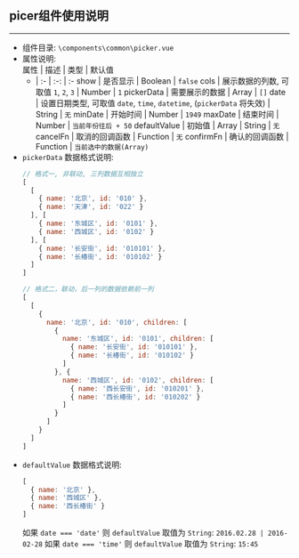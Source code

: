 ## picer组件使用说明
---
- 组件目录: `\components\common\picker.vue`
- 属性说明:  
  属性 | 描述 | 类型 | 默认值 
  - | :- | :-: | :-
  show | 是否显示 | Boolean | `false` 
  cols | 展示数据的列数, 可取值 `1`, `2`, `3` | Number | `1` 
  pickerData | 需要展示的数据 | Array | `[]`
  date | 设置日期类型, 可取值 `date`, `time`, `datetime`, (`pickerData` 将失效) | String | `无`
  minDate | 开始时间 | Number | `1949`
  maxDate | 结束时间 | Number | `当前年份往后 + 50`
  defaultValue | 初始值 | Array | String | `无`
  cancelFn | 取消的回调函数 | Function | `无`
  confirmFn | 确认的回调函数 | Function | `当前选中的数据(Array)`
- `pickerData` 数据格式说明:  
  ```javascript
  // 格式一, 非联动, 三列数据互相独立
  [
    [
      { name: '北京', id: '010' },
      { name: '天津', id: '022' }
    ], [
      { name: '东城区', id: '0101' },
      { name: '西城区', id: '0102' }
    ], [
      { name: '长安街', id: '010101' },
      { name: '长椿街', id: '010102' }
    ]
  ]

  // 格式二，联动，后一列的数据依赖前一列
  [
    [
      {
        name: '北京', id: '010', children: [
          {
            name: '东城区', id: '0101', children: [
              { name: '长安街', id: '010101' },
              { name: '长椿街', id: '010102' }
            ]
          }, {
            name: '西城区', id: '0102', children: [
              { name: '西长安街', id: '010201' },
              { name: '西长椿街', id: '010202' }
            ]
          }
        ]
      }
    ]
  ]
  ```
- `defaultValue` 数据格式说明:  
  ```javascript
  [
    { name: '北京' },
    { name: '西城区' },
    { name: '西长椿街' }
  ]
  ```
  如果 `date === 'date'` 则 `defaultValue` 取值为 `String`: `2016.02.28 | 2016-02-28`
  如果 `date === 'time'` 则 `defaultValue` 取值为 `String`: `15:45`
